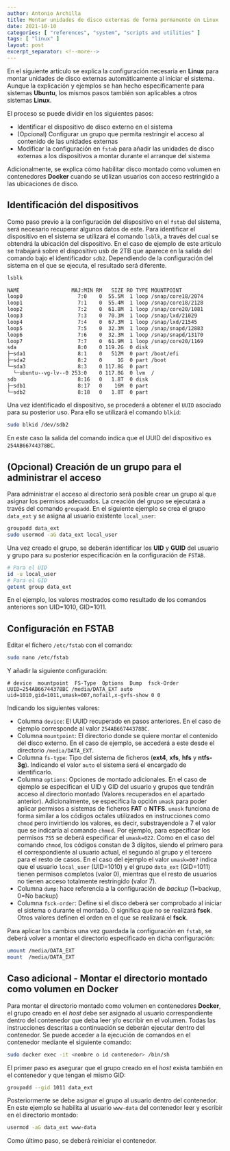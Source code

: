 ```yaml
---
author: Antonio Archilla
title: Montar unidades de disco externas de forma permanente en Linux
date: 2021-10-10
categories: [ "references", "system", "scripts and utilities" ]
tags: [ "linux" ]
layout: post
excerpt_separator: <!--more-->
---
```


En el siguiente artículo se explica la configuración necesaria en **Linux** para montar unidades de disco externas automáticamente al iniciar el sistema. Aunque la explicación y ejemplos se han hecho específicamente para sistemas **Ubuntu**, los mismos pasos también son aplicables a otros sistemas **Linux**.

El proceso se puede dividir en los siguientes pasos:

- Identificar el dispositivo de disco externo en el sistema
- (Opcional) Configurar un grupo que permita restringir el acceso al contenido de las unidades externas
- Modificar la configuración en `fstab` para añadir las unidades de disco externas a los dispositivos a montar durante el arranque del sistema

Adicionalmente, se explica cómo habilitar disco montado como volumen en contenedores **Docker** cuando se utilizan usuarios con acceso restringido a las ubicaciones de disco.

<!--more-->

## Identificación del dispositivos

Como paso previo a la configuración del dispositivo en el `fstab` del sistema, será necesario recuperar algunos datos de este. Para identificar el dispositivo en el sistema se utilizará el comando `lsblk`, a través del cual se obtendrá la ubicación del dispositivo. En el caso de ejemplo de este artículo se trabajará sobre el dispositivo usb de 2TB que aparece en la salida del comando bajo el identificador `sdb2`. Dependiendo de la configuración del sistema en el que se ejecuta, el resultado será diferente.

```sh
lsblk

NAME                 MAJ:MIN RM   SIZE RO TYPE MOUNTPOINT
loop0                  7:0    0  55.5M  1 loop /snap/core18/2074
loop1                  7:1    0  55.4M  1 loop /snap/core18/2128
loop2                  7:2    0  61.8M  1 loop /snap/core20/1081
loop3                  7:3    0  70.3M  1 loop /snap/lxd/21029
loop4                  7:4    0  67.3M  1 loop /snap/lxd/21545
loop5                  7:5    0  32.3M  1 loop /snap/snapd/12883
loop6                  7:6    0  32.3M  1 loop /snap/snapd/13170
loop7                  7:7    0  61.9M  1 loop /snap/core20/1169
sda                    8:0    0 119.2G  0 disk
├─sda1                 8:1    0   512M  0 part /boot/efi
├─sda2                 8:2    0     1G  0 part /boot
└─sda3                 8:3    0 117.8G  0 part
  └─ubuntu--vg-lv--0 253:0    0 117.8G  0 lvm  /
sdb                    8:16   0   1.8T  0 disk
├─sdb1                 8:17   0    16M  0 part
└─sdb2                 8:18   0   1.8T  0 part
```

Una vez identificado el dispositivo, se procederá a obtener el `UUID` asociado para su posterior uso. Para ello se utilizará el comando `blkid`:

```sh
sudo blkid /dev/sdb2
```

En este caso la salida del comando indica que el UUID del dispositivo es `254AB66744378BC`.

## (Opcional) Creación de un grupo para el administrar el acceso 

Para administrar el acceso al directorio será posible crear un grupo al que asignar los permisos adecuados. La creación del grupo se ejecutará a través del comando `groupadd`. En el siguiente ejemplo se crea el grupo `data_ext` y se asigna al usuario existente `local_user`:

```sh
groupadd data_ext
sudo usermod -aG data_ext local_user
```

Una vez creado el grupo, se deberán identificar los **UID** y **GUID** del usuario y grupo para su posterior especificación en la configuración de `FSTAB`.

```sh
# Para el UID
id -u local_user
# Para el GID
getent group data_ext
```

En el ejemplo, los valores mostrados como resultado de los comandos anteriores son UID=1010, GID=1011.


## Configuración en FSTAB

Editar el fichero `/etc/fstab` con el comando:

```sh
sudo nano /etc/fstab
```

Y añadir la siguiente configuración:

```
# device  mountpoint  FS-Type  Options	Dump  fsck-Order
UUID=254AB66744378BC /media/DATA_EXT auto uid=1010,gid=1011,umask=007,nofail,x-gvfs-show 0 0
```

Indicando los siguientes valores:
- Columna `device`: El UUID recuperado en pasos anteriores. En el caso de ejemplo corresponde al valor `254AB66744378BC`.
- Columna `mountpoint`: El directorio donde se quiere montar el contenido del disco externo. En el caso de ejemplo, se accederá a este desde el directorio `/media/DATA_EXT`.
- Columna `fs-type`: Tipo del sistema de ficheros (**ext4**, **xfs**, **hfs** y **ntfs-3g**). Indicando el valor `auto` el sistema será el encargado de identificarlo.
- Columna `options`: Opciones de montado adicionales. En el caso de ejemplo se especifican el UID y GID del usuario y grupos que tendrán acceso al directorio montado (Valores recuperados en el apartado anterior). Adicionalmente, se especifica la opción `umask` para poder aplicar permisos a sistemas de ficheros **FAT** o **NTFS**. `umask` funciona de forma similar a los códigos octales utilizados en instrucciones como `chmod` pero invirtiendo los valores, es decir, substrayendole a 7 el valor que se indicaría al comando `chmod`. Por ejemplo, para especificar los permisos `755` se deberá especificar el `umask=022`. Como en el caso del comando `chmod`, los códigos constan de 3 dígitos, siendo el primero para el correspondiente al usuario actual, el segundo al grupo y el tercero para el resto de casos. En el caso del ejemplo el valor `umask=007` indica que el usuario `local_user` (UID=1010) y el grupo `data_ext` (GID=1011) tienen permisos completos (valor 0), mientras que el resto de usuarios no tienen acceso totalmente restringido (valor 7).
- Columna `dump`: hace referencia a la configuración de *backup* (1=backup, 0=No backup)
- Columna `fsck-order`: Define si el disco deberá ser comprobado al iniciar el sistema o durante el montado. 0 significa que no se realizará **fsck**. Otros valores definen el orden en el que se realizará el **fsck**.

Para aplicar los cambios una vez guardada la configuración en `fstab`, se deberá volver a montar el directorio especificado en dicha configuración:

```sh
umount /media/DATA_EXT
mount  /media/DATA_EXT
```

## Caso adicional - Montar el directorio montado como volumen en Docker

Para montar el directorio montado como volumen en contenedores **Docker**, el grupo creado en el *host* debe ser asignado al usuario correspondiente dentro del contenedor que deba leer y/o escribir en el volumen. Todas las instrucciones descritas a continuación se deberán ejecutar dentro del contenedor. Se puede acceder a la ejecución de comandos en el contenedor mediante el siguiente comando:

```sh
sudo docker exec -it <nombre o id contenedor> /bin/sh
```

El primer paso es asegurar que el grupo creado en el *host* exista también en el contenedor y que tengan el mismo GID:

```sh
groupadd --gid 1011 data_ext
```

Posteriormente se debe asignar el grupo al usuario dentro del contenedor. En este ejemplo se habilita al usuario `www-data` del contenedor leer y escribir en el directorio montado:

```sh
usermod -aG data_ext www-data
```

Como último paso, se deberá reiniciar el contenedor.


